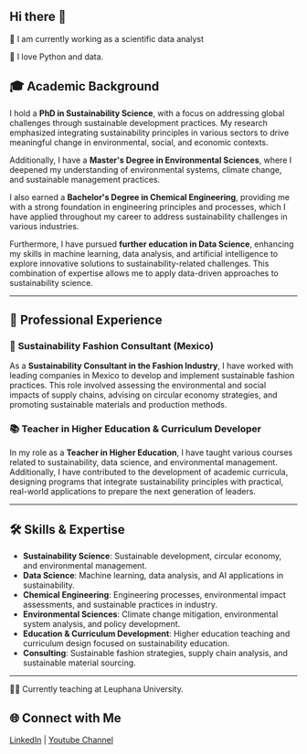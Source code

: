 ## Hi there 👋

🔭 I am currently working as a scientific data analyst

💌 I love Python and data.


## 🎓 **Academic Background**

I hold a **PhD in Sustainability Science**, with a focus on addressing global challenges through sustainable development practices. My research emphasized integrating sustainability principles in various sectors to drive meaningful change in environmental, social, and economic contexts.

Additionally, I have a **Master's Degree in Environmental Sciences**, where I deepened my understanding of environmental systems, climate change, and sustainable management practices.

I also earned a **Bachelor's Degree in Chemical Engineering**, providing me with a strong foundation in engineering principles and processes, which I have applied throughout my career to address sustainability challenges in various industries.

Furthermore, I have pursued **further education in Data Science**, enhancing my skills in machine learning, data analysis, and artificial intelligence to explore innovative solutions to sustainability-related challenges. This combination of expertise allows me to apply data-driven approaches to sustainability science.

---

## 💼 **Professional Experience**

### 🌿 **Sustainability Fashion Consultant (Mexico)**
As a **Sustainability Consultant in the Fashion Industry**, I have worked with leading companies in Mexico to develop and implement sustainable fashion practices. This role involved assessing the environmental and social impacts of supply chains, advising on circular economy strategies, and promoting sustainable materials and production methods.

### 📚 **Teacher in Higher Education & Curriculum Developer**
In my role as a **Teacher in Higher Education**, I have taught various courses related to sustainability, data science, and environmental management. Additionally, I have contributed to the development of academic curricula, designing programs that integrate sustainability principles with practical, real-world applications to prepare the next generation of leaders.

---

## 🛠 **Skills & Expertise**
- **Sustainability Science**: Sustainable development, circular economy, and environmental management.
- **Data Science**: Machine learning, data analysis, and AI applications in sustainability.
- **Chemical Engineering**: Engineering processes, environmental impact assessments, and sustainable practices in industry.
- **Environmental Sciences**: Climate change mitigation, environmental system analysis, and policy development.
- **Education & Curriculum Development**: Higher education teaching and curriculum design focused on sustainability education.
- **Consulting**: Sustainable fashion strategies, supply chain analysis, and sustainable material sourcing.

---

👨‍🏫 Currently teaching at Leuphana University.

## 🌐 **Connect with Me**
[LinkedIn](www.linkedin.com/in/jorge-gustavo-rodríguez-aboytes-098849b4) | [Youtube Channel](https://www.youtube.com/@datagus)
